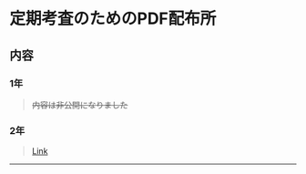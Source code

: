 # 定期考査のためのPDF配布所

## 内容
### 1年
> ~~内容は非公開になりました~~
<!--
- 1年三学期期末考査範囲電気回路授業用プリント（穴埋め記入済）
> [Link](./1nen/3ki-denki/index.html) ※[^1]  
> <img src="./1nen/3ki-denki/QRcode_C3.svg" width="200px">

- 1年三学期期末考査範囲プロ技授業用プリント（範囲分まとめ）
> [Link](./1nen/3ki-progi/index.html) ※[^2]  
> <img src="./1nen/3ki-progi/QRcode_A3.svg" width="200px">
-->
### 2年
> [Link](#)
- - -

[^1]: 全ての環境で閲覧可能
[^2]: 学校のアカウント(@g.nagano-c.ed.jp)のみ閲覧可能